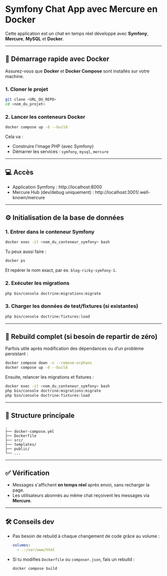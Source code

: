 # Symfony Chat App avec Mercure en Docker

Cette application est un chat en temps réel développé avec **Symfony**, **Mercure**, **MySQL** et **Docker**.

---

## 🚀 Démarrage rapide avec Docker

Assurez-vous que **Docker** et **Docker Compose** sont installés sur votre machine.

### 1. Cloner le projet

```bash
git clone <URL_DU_REPO>
cd <nom_du_projet>
```

### 2. Lancer les conteneurs Docker

```bash
docker compose up -d --build
```

Cela va :
- Construire l'image PHP (avec Symfony)
- Démarrer les services : `symfony`, `mysql`, `mercure`

---

## 💻 Accès

- Application Symfony : http://localhost:8000
- Mercure Hub (dev/debug uniquement) : http://localhost:3001/.well-known/mercure

---

## ⚙️ Initialisation de la base de données

### 1. Entrer dans le conteneur Symfony

```bash
docker exec -it <nom_du_conteneur_symfony> bash
```

Tu peux aussi faire :

```bash
docker ps
```

Et repérer le nom exact, par ex. `blog-ricky-symfony-1`.

### 2. Exécuter les migrations

```bash
php bin/console doctrine:migrations:migrate
```

### 3. Charger les données de test/fixtures (si existantes)

```bash
php bin/console doctrine:fixtures:load
```

---

## 🔁 Rebuild complet (si besoin de repartir de zéro)

Parfois utile après modification des dépendances ou d’un problème persistant :

```bash
docker compose down -v --remove-orphans
docker compose up -d --build
```

Ensuite, relancer les migrations et fixtures :

```bash
docker exec -it <nom_du_conteneur_symfony> bash
php bin/console doctrine:migrations:migrate
php bin/console doctrine:fixtures:load
```

---

## 📂 Structure principale

```
.
├── docker-compose.yml
├── Dockerfile
├── src/
├── templates/
├── public/
└── ...
```

---

## ✅ Vérification

- Messages s'affichent **en temps réel** après envoi, sans recharger la page.
- Les utilisateurs abonnés au même chat reçoivent les messages via **Mercure**.

---

## 🛠 Conseils dev

- Pas besoin de rebuild à chaque changement de code grâce au volume :
  ```yml
  volumes:
    - .:/var/www/html
  ```
- Si tu modifies `Dockerfile` ou `composer.json`, fais un rebuild :
  ```bash
  docker compose build
  ```